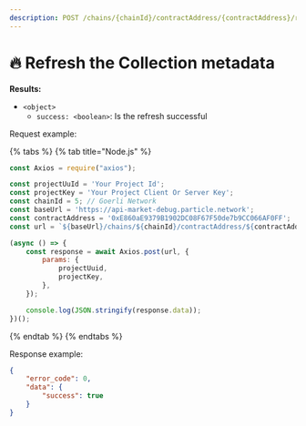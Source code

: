 ```yaml
---
description: POST /chains/{chainId}/contractAddress/{contractAddress}/refresh
---
```


# 🔥 Refresh the Collection metadata

**Results:**

* `<object>`&#x20;
  * `success: <boolean>`: Is the refresh successful

Request example:

{% tabs %}
{% tab title="Node.js" %}
```javascript
const Axios = require("axios");

const projectUuId = 'Your Project Id';
const projectKey = 'Your Project Client Or Server Key';
const chainId = 5; // Goerli Network
const baseUrl = 'https://api-market-debug.particle.network';
const contractAddress = '0xE860aE9379B1902DC08F67F50de7b9CC066AF0FF';
const url = `${baseUrl}/chains/${chainId}/contractAddress/${contractAddress}/refresh`;

(async () => {
    const response = await Axios.post(url, {
        params: {
            projectUuid,
            projectKey,
        },
    });

    console.log(JSON.stringify(response.data));
})();
```
{% endtab %}
{% endtabs %}

Response example:

```json
{
    "error_code": 0,
    "data": {
        "success": true
    }
}
```
